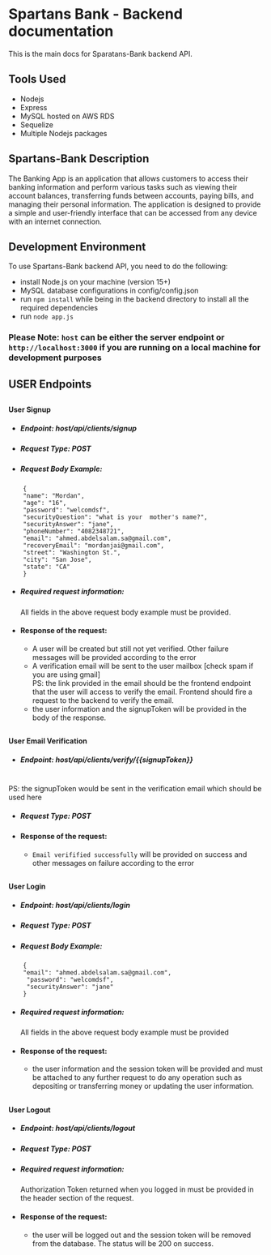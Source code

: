 # Spartans Bank - Backend documentation

This is the main docs for Sparatans-Bank backend API.

## Tools Used

- Nodejs
- Express
- MySQL hosted on AWS RDS
- Sequelize
- Multiple Nodejs packages

## Spartans-Bank Description

The Banking App is an application that allows customers to access their banking information and perform various tasks such as viewing their account balances, transferring funds between accounts, paying bills, and managing their personal information. The application is designed to provide a simple and user-friendly interface that can be accessed from any device with an internet connection.

## Development Environment

To use Spartans-Bank backend API, you need to do the following:

- install Node.js on your machine (version 15+)
- MySQL database configurations in config/config.json
- run `npm install` while being in the backend directory to install all the required dependencies
- run `node app.js`

### Please Note: `host` can be either the server endpoint or `http://localhost:3000` if you are running on a local machine for development purposes

## USER Endpoints

##

#### User Signup

- ##### Endpoint: host/api/clients/signup
- ##### Request Type: POST
- ##### Request Body Example:

```
    {
    "name": "Mordan",
    "age": "16",
    "password": "welcomdsf",
    "securityQuestion": "what is your  mother's name?",
    "securityAnswer": "jane",
    "phoneNumber": "4082348721",
    "email": "ahmed.abdelsalam.sa@gmail.com",
    "recoveryEmail": "mordanjai@gmail.com",
    "street": "Washington St.",
    "city": "San Jose",
    "state": "CA"
    }
```

- ##### Required request information:

  All fields in the above request body example must be provided. <br>

- #### Response of the request:
  - A user will be created but still not yet verified. Other failure messages will be provided according to the error <br>
  - A verification email will be sent to the user mailbox [check spam if you are using gmail] <br>
    PS: the link provided in the email should be the frontend endpoint that the user will access to verify the email. Frontend should fire a request to the backend to verify the email.
  - the user information and the signupToken will be provided in the body of the response.

##

#### User Email Verification

- ##### Endpoint: host/api/clients/verify/{{signupToken}}

<br>
PS: the signupToken would be sent in the verification email which should be used here

- ##### Request Type: POST

- #### Response of the request:
  - `Email verifified successfully` will be provided on success and other messages on failure according to the error <br>

##

#### User Login

- ##### Endpoint: host/api/clients/login
- ##### Request Type: POST
- ##### Request Body Example:

```
    {
    "email": "ahmed.abdelsalam.sa@gmail.com",
     "password": "welcomdsf",
     "securityAnswer": "jane"
    }
```

- ##### Required request information:

  All fields in the above request body example must be provided <br>

- #### Response of the request:
  - the user information and the session token will be provided and must be attached to any further request to do any operation such as depositing or transferring money or updating the user information.

##

#### User Logout

- ##### Endpoint: host/api/clients/logout
- ##### Request Type: POST

- ##### Required request information:

  Authorization Token returned when you logged in must be provided in the header section of the request.

- #### Response of the request:
  - the user will be logged out and the session token will be removed from the database. The status will be 200 on success.
